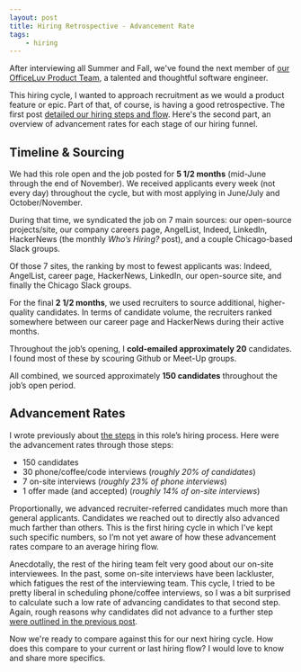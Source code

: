 ```yaml
---
layout: post
title: Hiring Retrospective - Advancement Rate
tags:
    - hiring
---
```


After interviewing all Summer and Fall, we've found the next member of [our OfficeLuv Product Team][0], a talented and thoughtful software engineer.

This hiring cycle, I wanted to approach recruitment as we would a product feature or epic. Part of that, of course, is having a good retrospective. The first post [detailed our hiring steps and flow][1]. Here's the second part, an overview of advancement rates for each stage of our hiring funnel.

## Timeline & Sourcing

We had this role open and the job posted for **5 1/2 months** (mid-June through the end of November). We received applicants every week (not every day) throughout the cycle, but with most applying in June/July and October/November.

During that time, we syndicated the job on 7 main sources: our open-source projects/site, our company careers page, AngelList, Indeed, LinkedIn, HackerNews (the monthly _Who’s Hiring?_ post), and a couple Chicago-based Slack groups.

Of those 7 sites, the ranking by most to fewest applicants was: Indeed, AngelList, career page, HackerNews, LinkedIn, our open-source site, and finally the Chicago Slack groups.

For the final **2 1/2 months**, we used recruiters to source additional, higher-quality candidates. In terms of candidate volume, the recruiters ranked somewhere between our career page and HackerNews during their active months.

Throughout the job’s opening, I **cold-emailed approximately 20** candidates. I found most of these by scouring Github or Meet-Up groups.

All combined, we sourced approximately **150 candidates** throughout the job’s open period.

## Advancement Rates

I wrote previously about [the steps][1] in this role’s hiring process. Here were the advancement rates through those steps:

- 150 candidates
- 30 phone/coffee/code interviews (_roughly 20% of candidates_)
- 7 on-site interviews (_roughly 23% of phone interviews_)
- 1 offer made (and accepted) (_roughly 14% of on-site interviews_)

Proportionally, we advanced recruiter-referred candidates much more than general applicants. Candidates we reached out to directly also advanced much farther than others. This is the first hiring cycle in which I've kept such specific numbers, so I’m not yet aware of how these advancement rates compare to an average hiring flow.

Anecdotally, the rest of the hiring team felt very good about our on-site interviewees. In the past, some on-site interviews have been lackluster, which fatigues the rest of the interviewing team. This cycle, I tried to be pretty liberal in scheduling phone/coffee interviews, so I was a bit surprised to calculate such a low rate of advancing candidates to that second step. Again, rough reasons why candidates did not advance to a further step [were outlined in the previous post][1].

Now we're ready to compare against this for our next hiring cycle. How does this compare to your current or last hiring flow? I would love to know and share more specifics.

[0]: https://officeluv.github.io
[1]: https://www.andjosh.com/2018/12/10/hiring-interview-steps/
